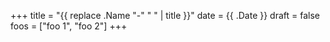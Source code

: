 +++
title = "{{ replace .Name "-" " " | title }}"
date = {{ .Date }}
draft = false
foos = ["foo 1", "foo 2"]
+++
